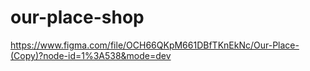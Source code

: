# our-place-shop

https://www.figma.com/file/OCH66QKpM661DBfTKnEkNc/Our-Place-(Copy)?node-id=1%3A538&mode=dev